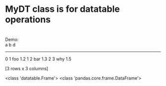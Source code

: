 #
#   MyDT class is for datatable operations
# 
Demo:    
    a  b      d
--  --  ---  ---
 0   1  foo  1.2
 1   2  bar  1.3
 2   3  why  1.5

[3 rows x 3 columns]

<class 'datatable.Frame'>
<class 'pandas.core.frame.DataFrame'>
